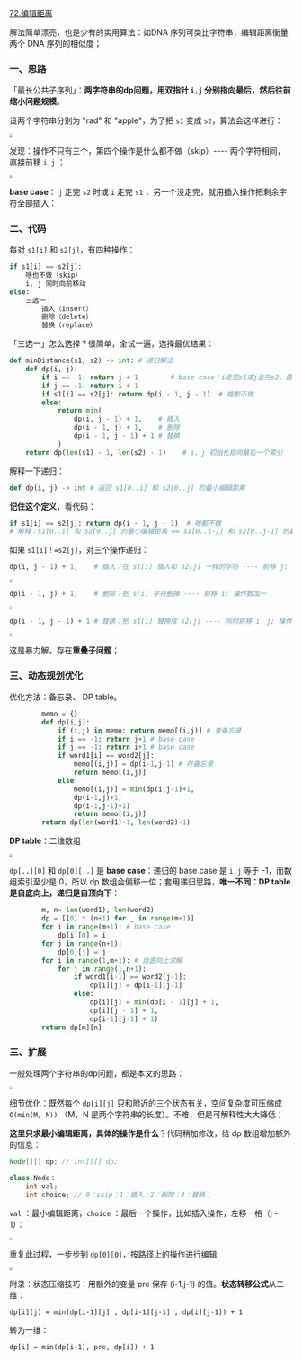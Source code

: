 [72.编辑距离](https://leetcode-cn.com/problems/edit-distance)

解法简单漂亮，也是少有的实用算法：如DNA 序列可类比字符串，编辑距离衡量两个 DNA 序列的相似度；

### 一、思路

「最长公共子序列」：**两字符串的dp问题，用双指针 `i,j` 分别指向最后，然后往前缩小问题规模**。

设两个字符串分别为 "rad" 和 "apple"，为了把 `s1` 变成 `s2`，算法会这样进行：

<img src="../pictures/editDistance/1.jpg" style="zoom: 33%;" />

发现：操作不只有三个，第四个操作是什么都不做（skip）---- 两个字符相同，直接前移 `i,j` ；

<img src="../pictures/editDistance/2.jpg" style="zoom: 33%;" />

 **base case**： `j` 走完 `s2` 时或 `i` 走完 `s1` ，另一个没走完，就用插入操作把剩余字符全部插入：

### 二、代码

每对 `s1[i]` 和 `s2[j]`，有四种操作：

```python
if s1[i] == s2[j]:
    啥也不做（skip）
    i, j 同时向前移动
else:
    三选一：
        插入（insert）
        删除（delete）
        替换（replace）
```

「三选一」怎么选择？很简单，全试一遍，选择最优结果：

```python
def minDistance(s1, s2) -> int: # 递归解法
    def dp(i, j):
        if i == -1: return j + 1        # base case：i走完s1或j走完s2，直接返回另一个字符串剩下的长度；
        if j == -1: return i + 1
        if s1[i] == s2[j]: return dp(i - 1, j - 1)  # 啥都不做
        else:
            return min(
                dp(i, j - 1) + 1,    # 插入
                dp(i - 1, j) + 1,    # 删除
                dp(i - 1, j - 1) + 1 # 替换
            )
    return dp(len(s1) - 1, len(s2) - 1)    # i，j 初始化指向最后一个索引
```

解释一下递归：

```python
def dp(i, j) -> int # 返回 s1[0..i] 和 s2[0..j] 的最小编辑距离
```

**记住这个定义**，看代码：

```python
if s1[i] == s2[j]: return dp(i - 1, j - 1)  # 啥都不做
# 解释：s1[0..i] 和 s2[0..j] 的最小编辑距离 == s1[0..i-1] 和 s2[0..j-1] 的最小编辑距离
```

如果 `s1[i]！=s2[j]`，对三个操作递归：

```python
dp(i, j - 1) + 1,    # 插入：在 s1[i] 插入和 s2[j] 一样的字符 ---- 前移 j; 操作数加一
```

<img src="../pictures/editDistance/insert.gif" style="zoom: 33%;" />

```python
dp(i - 1, j) + 1,    # 删除：把 s[i] 字符删掉 ---- 前移 i; 操作数加一
```

<img src="../pictures/editDistance/delete.gif" style="zoom: 33%;" />

```python
dp(i - 1, j - 1) + 1 # 替换：把 s1[i] 替换成 s2[j] ---- 同时前移 i，j; 操作数加一
```

<img src="../pictures/editDistance/replace.gif" style="zoom: 33%;" />

这是暴力解，存在**重叠子问题**；

### 三、动态规划优化

优化方法：备忘录、 DP table。

```python
        memo = {}
        def dp(i,j):
            if (i,j) in memo: return memo[(i,j)] # 查备忘录
            if i == -1: return j+1 # base case
            if j == -1: return i+1 # base case
            if word1[i] == word2[j]:
                memo[(i,j)] = dp(i-1,j-1) # 存备忘录
                return memo[(i,j)]
            else:
                memo[(i,j)] = min(dp(i,j-1)+1,
                dp(i-1,j)+1,
                dp(i-1,j-1)+1)
                return memo[(i,j)]
        return dp(len(word1)-1, len(word2)-1)
```

**DP table**：二维数组

<img src="../pictures/editDistance/dp.jpg" style="zoom: 33%;" />

`dp[..][0]` 和 `dp[0][..]` 是 **base case**：递归的 base case 是 `i,j` 等于 -1，而数组索引至少是 0，所以 dp 数组会偏移一位；套用递归思路，**唯一不同：DP table 是自底向上，递归是自顶向下**：

```python
        m, n= len(word1), len(word2)
        dp = [[0] * (n+1) for _ in range(m+1)]
        for i in range(m+1): # base case 
            dp[i][0] = i
        for j in range(n+1):
            dp[0][j] = j
        for i in range(1,m+1): # 自底向上求解
            for j in range(1,n+1):
                if word1[i-1] == word2[j-1]:
                    dp[i][j] = dp[i-1][j-1]
                else:
                    dp[i][j] = min(dp[i - 1][j] + 1,
                    dp[i][j - 1] + 1,
                    dp[i-1][j-1] + 1)
        return dp[m][n]
```

### 三、扩展

一般处理两个字符串的dp问题，都是本文的思路：

<img src="../pictures/editDistance/4.jpg" style="zoom: 33%;" />

细节优化：既然每个 `dp[i][j]` 只和附近的三个状态有关，空间复杂度可压缩成 `O(min(M, N))` （M，N 是两个字符串的长度）。不难，但是可解释性大大降低；

**这里只求最小编辑距离，具体的操作是什么**？代码稍加修改，给 dp 数组增加额外的信息：

```java
Node[][] dp; // int[][] dp;

class Node：
    int val;
    int choice; // 0：skip；1：插入；2：删除；3：替换；
```

 `val` ：最小编辑距离，`choice` ：最后一个操作，比如插入操作，左移一格（j - 1）：

<img src="../pictures/editDistance/5.jpg" style="zoom: 33%;" />

重复此过程，一步步到 `dp[0][0]`，按路径上的操作进行编辑:

<img src="../pictures/editDistance/6.jpg" style="zoom: 33%;" />

附录：状态压缩技巧：用额外的变量 pre 保存 (i-1,j-1) 的值。**状态转移公式**从二维：

```
dp[i][j] = min(dp[i-1][j] , dp[i-1][j-1] , dp[i][j-1]) + 1
```

转为一维：

```
dp[i] = min(dp[i-1], pre, dp[i]) + 1
```

